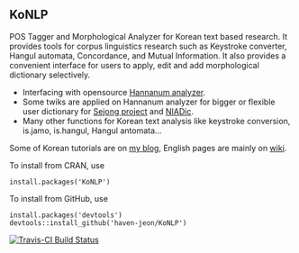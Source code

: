 KoNLP
---------------

POS Tagger and Morphological Analyzer for Korean text based research. It provides tools for corpus linguistics research such as Keystroke converter, Hangul automata, Concordance, and Mutual Information. It also provides a convenient interface for users to apply, edit and add morphological dictionary selectively. 

  - Interfacing with opensource [Hannanum analyzer](http://semanticweb.kaist.ac.kr/home/index.php/HanNanum).
  - Some twiks are applied on Hannanum analyzer for bigger or flexible user dictionary for [Sejong project](http://www.sejong.or.kr/) and [NIADic](https://github.com/haven-jeon/NIADic). 
  - Many other functions for Korean text analysis like keystroke conversion, is.jamo, is.hangul, Hangul antomata...   

Some of Korean tutorials are on [my blog](http://freesearch.pe.kr), English pages are mainly on [wiki](https://github.com/haven-jeon/KoNLP/wiki).

To install from CRAN, use

    install.packages('KoNLP')

To install from GitHub, use

    install.packages('devtools')
    devtools::install_github('haven-jeon/KoNLP')


[![Travis-CI Build Status](https://travis-ci.org/haven-jeon/KoNLP.svg?branch=master)](https://travis-ci.org/haven-jeon/KoNLP)


